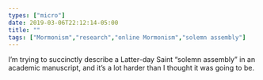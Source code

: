 ```yaml
---
types: ["micro"]
date: 2019-03-06T22:12:14-05:00
title: ""
tags: ["Mormonism","research","online Mormonism","solemn assembly"]
---
```

I’m trying to succinctly describe a Latter-day Saint “solemn assembly” in an academic manuscript, and it’s a lot harder than I thought it was going to be.

